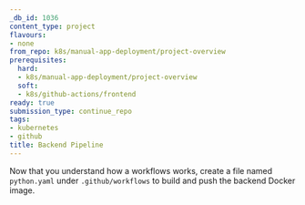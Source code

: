 ```yaml
---
_db_id: 1036
content_type: project
flavours:
- none
from_repo: k8s/manual-app-deployment/project-overview
prerequisites:
  hard:
  - k8s/manual-app-deployment/project-overview
  soft:
  - k8s/github-actions/frontend
ready: true
submission_type: continue_repo
tags:
- kubernetes
- github
title: Backend Pipeline
---
```


Now that you understand how a workflows works, create a file named `python.yaml` under `.github/workflows` to build and push the backend Docker image.